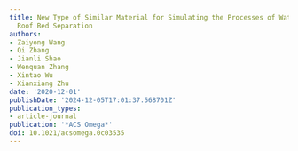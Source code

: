 ```yaml
---
title: New Type of Similar Material for Simulating the Processes of Water Inrush from
  Roof Bed Separation
authors:
- Zaiyong Wang
- Qi Zhang
- Jianli Shao
- Wenquan Zhang
- Xintao Wu
- Xianxiang Zhu
date: '2020-12-01'
publishDate: '2024-12-05T17:01:37.568701Z'
publication_types:
- article-journal
publication: '*ACS Omega*'
doi: 10.1021/acsomega.0c03535
---
```

